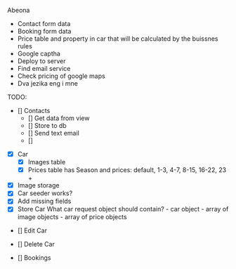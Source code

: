 Abeona

- Contact form data
- Booking form data
- Price table and property in car that will be calculated by the buissnes rules
- Google captha
- Deploy to server
- Find email service
- Check pricing of google maps
- Dva jezika eng i mne

TODO:
- [] Contacts
    - [] Get data from view
    - [] Store to db
    - [] Send text email
    - [] 

- [x] Car 
    - [x] Images table
    - [x] Prices table
        has Season and prices: default, 1-3, 4-7, 8-15, 16-22, 23 +
- [x] Image storage
- [x] Car seeder works?
- [x] Add missing fields
- [x] Store Car
    What car request object should contain?
        - car object
        - array of image objects
        - array of price objects

- [] Edit Car
- [] Delete Car

- [] Bookings
